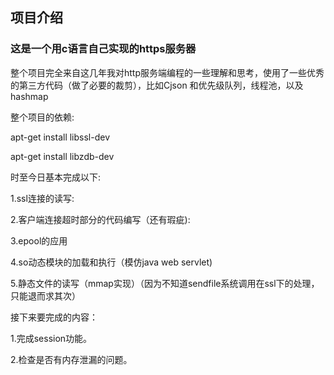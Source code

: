 ## 项目介绍


### 这是一个用c语言自己实现的https服务器


整个项目完全来自这几年我对http服务端编程的一些理解和思考，使用了一些优秀的第三方代码（做了必要的裁剪），比如Cjson 和优先级队列，线程池，以及hashmap



整个项目的依赖:


apt-get install libssl-dev


apt-get install libzdb-dev

时至今日基本完成以下:


1.ssl连接的读写:


2.客户端连接超时部分的代码编写（还有瑕疵):

 
3.epool的应用


4.so动态模块的加载和执行（模仿java web servlet)


5.静态文件的读写（mmap实现）（因为不知道sendfile系统调用在ssl下的处理，只能退而求其次）

 
接下来要完成的内容：


1.完成session功能。


2.检查是否有内存泄漏的问题。


                                        
                                                                        
